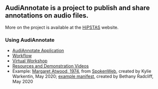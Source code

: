 ## AudiAnnotate is a project to publish and share annotations on audio files. 
More on the project is available at the [HiPSTAS](http://hipstas.org/audiannotate/) website.

### Using AudiAnnotate 
* [AudiAnnotate Application](http://audiannotate.brumfieldlabs.com/)
* [Workflow](workflow.md) 
* [Virtual Workshop](workshop.md)
* [Resources and Demonstration Videos](resources.md)
* Example: [Margaret Atwood, 1974](https://kywark.github.io/link-tests/margaret-atwood-1974/), from [SpokenWeb](https://montreal.spokenweb.ca/sgw-poetry-readings/margaret-atwood-at-sgwu/), created by Kylie Warkentin, May 2020; [example manifest](https://github.com/bethanycayeradcliff/margaret-atwood-spokenweb/blob/gh-pages/_data/margaret-atwood-at-sgwu-1974/manifest.json), created by Bethany Radcliff, May 2020

